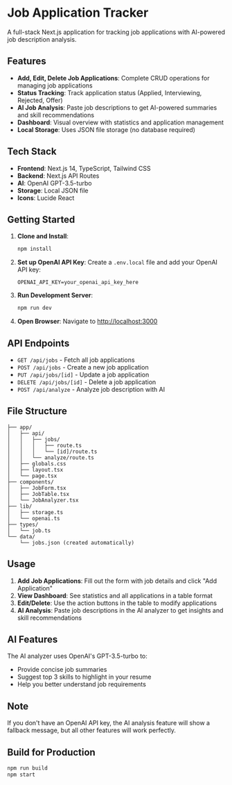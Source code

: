 # Job Application Tracker

A full-stack Next.js application for tracking job applications with AI-powered job description analysis.

## Features

- **Add, Edit, Delete Job Applications**: Complete CRUD operations for managing job applications
- **Status Tracking**: Track application status (Applied, Interviewing, Rejected, Offer)
- **AI Job Analysis**: Paste job descriptions to get AI-powered summaries and skill recommendations
- **Dashboard**: Visual overview with statistics and application management
- **Local Storage**: Uses JSON file storage (no database required)

## Tech Stack

- **Frontend**: Next.js 14, TypeScript, Tailwind CSS
- **Backend**: Next.js API Routes
- **AI**: OpenAI GPT-3.5-turbo
- **Storage**: Local JSON file
- **Icons**: Lucide React

## Getting Started

1. **Clone and Install**:

   ```bash
   npm install
   ```

2. **Set up OpenAI API Key**:
   Create a `.env.local` file and add your OpenAI API key:

   ```
   OPENAI_API_KEY=your_openai_api_key_here
   ```

3. **Run Development Server**:

   ```bash
   npm run dev
   ```

4. **Open Browser**:
   Navigate to [http://localhost:3000](http://localhost:3000)

## API Endpoints

- `GET /api/jobs` - Fetch all job applications
- `POST /api/jobs` - Create a new job application
- `PUT /api/jobs/[id]` - Update a job application
- `DELETE /api/jobs/[id]` - Delete a job application
- `POST /api/analyze` - Analyze job description with AI

## File Structure

```
├── app/
│   ├── api/
│   │   ├── jobs/
│   │   │   ├── route.ts
│   │   │   └── [id]/route.ts
│   │   └── analyze/route.ts
│   ├── globals.css
│   ├── layout.tsx
│   └── page.tsx
├── components/
│   ├── JobForm.tsx
│   ├── JobTable.tsx
│   └── JobAnalyzer.tsx
├── lib/
│   ├── storage.ts
│   └── openai.ts
├── types/
│   └── job.ts
└── data/
    └── jobs.json (created automatically)
```

## Usage

1. **Add Job Applications**: Fill out the form with job details and click "Add Application"
2. **View Dashboard**: See statistics and all applications in a table format
3. **Edit/Delete**: Use the action buttons in the table to modify applications
4. **AI Analysis**: Paste job descriptions in the AI analyzer to get insights and skill recommendations

## AI Features

The AI analyzer uses OpenAI's GPT-3.5-turbo to:

- Provide concise job summaries
- Suggest top 3 skills to highlight in your resume
- Help you better understand job requirements

## Note

If you don't have an OpenAI API key, the AI analysis feature will show a fallback message, but all other features will work perfectly.

## Build for Production

```bash
npm run build
npm start
```

